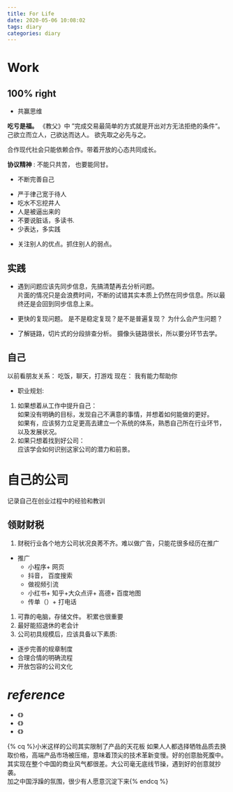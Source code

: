 ```yaml
---
title: For Life
date: 2020-05-06 10:08:02
tags: diary
categories: diary
---
```


# Work

## 100% right

- 共赢思维

**吃亏是福。**
 《教父》中 ”完成交易最简单的方式就是开出对方无法拒绝的条件“。
 己欲立而立人，己欲达而达人。 欲先取之必先与之。

合作现代社会只能依赖合作。带着开放的心态共同成长。

**协议精神** : 不能只共苦， 也要能同甘。

- 不断完善自己
 + 严于律己宽于待人
 + 吃水不忘挖井人
 + 人是被逼出来的
 + 不要说脏话，多读书.
 + 少表达，多实践

- 关注别人的优点。抓住别人的弱点。

## 实践

- 遇到问题应该先同步信息，先搞清楚再去分析问题。  
片面的情况只是会浪费时间，不断的试错其实本质上仍然在同步信息。所以最终还是会回到同步信息上来。

- 更快的复现问题。
是不是稳定复现？是不是普遍复现？ 为什么会产生问题？

- 了解链路，切片式的分段排查分析。
摄像头链路很长，所以要分环节去学。

## 自己

以前看朋友关系： 吃饭，聊天，打游戏
现在： 我有能力帮助你

- 职业规划:

1. 如果想着从工作中提升自己：  
如果没有明确的目标，发现自己不满意的事情，并想着如何能做的更好。    
如果有，应该努力立足更高去建立一个系统的体系，熟悉自己所在行业环节，以及发展状况。
1. 如果只想着找到好公司：  
应该学会如何识别这家公司的潜力和前景。

# 自己的公司

记录自己在创业过程中的经验和教训

## 领财财税

1. 财税行业各个地方公司状况良莠不齐。难以做广告，只能花很多经历在推广

- 推广
  - 小程序+ 网页
  - 抖音， 百度搜索
  - 做视频引流
  - 小红书+ 知乎+大众点评+ 高德+ 百度地图
  - 传单（）+ 打电话 

1. 可靠的电脑，存储文件。 积累也很重要
2. 最好能招退休的老会计
3. 公司初具规模后，应该具备以下素质:

- 逐步完善的规章制度
- 合理合情的明确流程
- 开放包容的公司文化

# ***reference***

- 《》
- 《》
- 《》

{% cq %}小米这样的公司其实限制了产品的天花板
如果人人都选择牺牲品质去换取价格，高端产品市场被压缩，意味着顶尖的技术革新变慢。好的创意胎死腹中。
其实现在整个中国的商业风气都很差。大公司毫无底线节操，遇到好的创意就抄袭。  
加之中国浮躁的氛围，很少有人愿意沉淀下来{% endcq %}